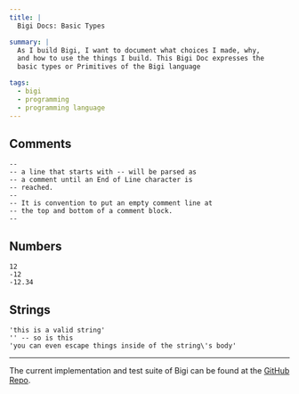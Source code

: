 ```yaml
---
title: |
  Bigi Docs: Basic Types

summary: |
  As I build Bigi, I want to document what choices I made, why,
  and how to use the things I build. This Bigi Doc expresses the
  basic types or Primitives of the Bigi language

tags:
  - bigi
  - programming
  - programming language
---
```


## Comments

```bigi
--
-- a line that starts with -- will be parsed as
-- a comment until an End of Line character is
-- reached.
--
-- It is convention to put an empty comment line at
-- the top and bottom of a comment block.
--
```

## Numbers

```bigi
12
-12
-12.34
```

## Strings

```bigi
'this is a valid string'
'' -- so is this
'you can even escape things inside of the string\'s body'
```

---

The current implementation and test suite of Bigi can be found
at the [GitHub Repo](https://github.com/mck-p/bigi).
